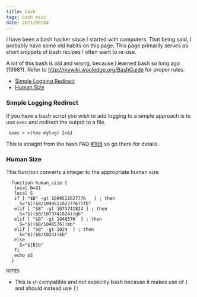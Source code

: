 ```yaml
---
title: bash
tags: bash msic
date: 2021/08/04
---
```


I have been a bash hacker since I started with computers. That being said, I probably have some old habits on this page. This page
primarily serves as short snippets of bash recipes I often want to re-use.

A lot of this bash is old and wrong, because I learned bash so long ago (1998?). Refer to http://mywiki.wooledge.org/BashGuide for proper rules.

- [Simple Logging Redirect](#simple-logging-redirect)
- [Human Size](#human-size)


### Simple Logging Redirect

If you have a bash script you wish to add logging to a simple approach is to use `exec` and redirect the output to a file.

     exec > >(tee mylog) 2>&1

This is straight from the bash FAQ [#106](http://mywiki.wooledge.org/BashFAQ/106) so go there for details.


### Human Size

This function converts a integer to the appropriate human size

      function human_size {
       local B=$1
       local S
       if [ "$B" -gt 1099511627776   ] ; then
         S="$(($B/1099511627776))tb"
       elif [ "$B" -gt 1073741824 ] ; then
         S="$(($B/1073741824))gb"
       elif [ "$B" -gt 1048576  ] ; then
         S="$(($B/1048576))mb"
       elif [ "$B" -gt 1024  ] ; then
         S="$(($B/1024))kb"
       else
         S="${B}b"
       fi
       echo $S
      }


`NOTES`

- This is `sh` compatible and not explicitly bash because it makes use of `[` and should instead use `[[`
